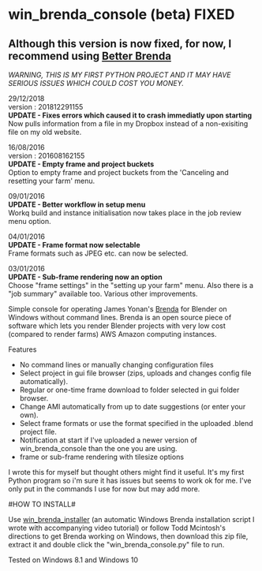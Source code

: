 # win_brenda_console (beta) FIXED

## **Although this version is now fixed, for now, I recommend using [Better Brenda](https://github.com/sundriftproductions/better-brenda)** ##

*WARNING, THIS IS MY FIRST PYTHON PROJECT AND IT MAY HAVE SERIOUS ISSUES WHICH COULD COST YOU MONEY.*

29/12/2018\
version : 201812291155\
**UPDATE - Fixes errors which caused it to crash immediatly upon starting**\
Now pulls information from a file in my Dropbox instead of a non-exisiting file on my old website.

16/08/2016\
version : 201608162155\
**UPDATE - Empty frame and project buckets**\
Option to empty frame and project buckets from the 'Canceling and resetting your farm' menu.

09/01/2016\
**UPDATE - Better workflow in setup menu**\
Workq build and instance initialisation now takes place in the job review menu option.

04/01/2016\
**UPDATE - Frame format now selectable**\
Frame formats such as JPEG etc. can now be selected.

03/01/2016\
**UPDATE - Sub-frame rendering now an option**\
Choose "frame settings" in the "setting up your farm" menu. Also there is a "job summary" available too. Various other improvements.

Simple console for operating James Yonan's [Brenda](https://github.com/jamesyonan/brenda) for Blender on Windows without command lines. Brenda is an open source piece of software which lets you render Blender projects with very low cost (compared to render farms) AWS Amazon computing instances.

Features

* No command lines or manually changing configuration files
* Select project in gui file browser (zips, uploads and changes config file automatically).
* Regular or one-time frame download to folder selected in gui folder browser.
* Change AMI automatically from up to date suggestions (or enter your own).
* Select frame formats or use the format specified in the uploaded .blend project file.
* Notification at start if I've uploaded a newer version of win_brenda_console than the one you are using.
* frame or sub-frame rendering with tilesize options

I wrote this for myself but thought others might find it useful. It's my first Python program so i'm sure it has issues but seems to work ok for me. I've only put in the commands I use for now but may add more.
 
#HOW TO INSTALL#

Use [win_brenda_installer](https://github.com/rider-rebooted/win_brenda_installer) (an automatic Windows Brenda installation script I wrote with accompanying video tutorial) or follow Todd Mcintosh's directions to get Brenda working on Windows, then download this zip file, extract it and double click the "win_brenda_console.py" file to run.


Tested on Windows 8.1 and Windows 10


